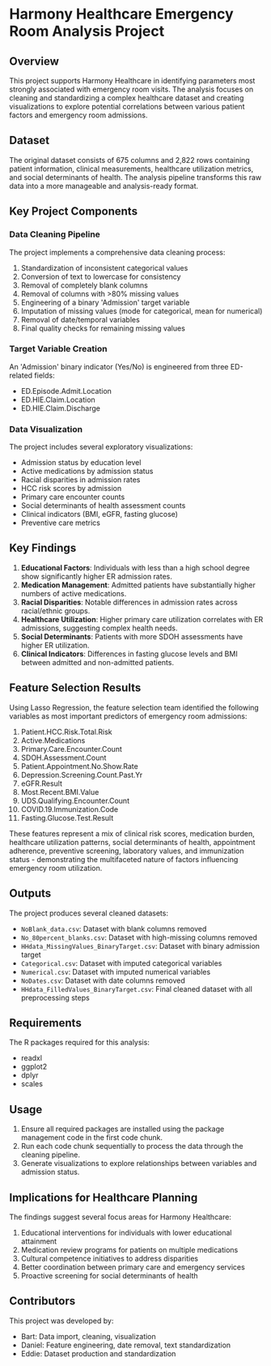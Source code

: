 # Harmony Healthcare Emergency Room Analysis Project

## Overview
This project supports Harmony Healthcare in identifying parameters most strongly associated with emergency room visits. The analysis focuses on cleaning and standardizing a complex healthcare dataset and creating visualizations to explore potential correlations between various patient factors and emergency room admissions.

## Dataset
The original dataset consists of 675 columns and 2,822 rows containing patient information, clinical measurements, healthcare utilization metrics, and social determinants of health. The analysis pipeline transforms this raw data into a more manageable and analysis-ready format.

## Key Project Components

### Data Cleaning Pipeline
The project implements a comprehensive data cleaning process:
1. Standardization of inconsistent categorical values
2. Conversion of text to lowercase for consistency
3. Removal of completely blank columns
4. Removal of columns with >80% missing values
5. Engineering of a binary 'Admission' target variable
6. Imputation of missing values (mode for categorical, mean for numerical)
7. Removal of date/temporal variables
8. Final quality checks for remaining missing values

### Target Variable Creation
An 'Admission' binary indicator (Yes/No) is engineered from three ED-related fields:
- ED.Episode.Admit.Location
- ED.HIE.Claim.Location
- ED.HIE.Claim.Discharge

### Data Visualization
The project includes several exploratory visualizations:
- Admission status by education level
- Active medications by admission status
- Racial disparities in admission rates
- HCC risk scores by admission
- Primary care encounter counts
- Social determinants of health assessment counts
- Clinical indicators (BMI, eGFR, fasting glucose)
- Preventive care metrics

## Key Findings

1. **Educational Factors**: Individuals with less than a high school degree show significantly higher ER admission rates.
2. **Medication Management**: Admitted patients have substantially higher numbers of active medications.
3. **Racial Disparities**: Notable differences in admission rates across racial/ethnic groups.
4. **Healthcare Utilization**: Higher primary care utilization correlates with ER admissions, suggesting complex health needs.
5. **Social Determinants**: Patients with more SDOH assessments have higher ER utilization.
6. **Clinical Indicators**: Differences in fasting glucose levels and BMI between admitted and non-admitted patients.

## Feature Selection Results

Using Lasso Regression, the feature selection team identified the following variables as most important predictors of emergency room admissions:

1. Patient.HCC.Risk.Total.Risk
2. Active.Medications
3. Primary.Care.Encounter.Count
4. SDOH.Assessment.Count
5. Patient.Appointment.No.Show.Rate
6. Depression.Screening.Count.Past.Yr
7. eGFR.Result
8. Most.Recent.BMI.Value
9. UDS.Qualifying.Encounter.Count
10. COVID.19.Immunization.Code
11. Fasting.Glucose.Test.Result

These features represent a mix of clinical risk scores, medication burden, healthcare utilization patterns, social determinants of health, appointment adherence, preventive screening, laboratory values, and immunization status - demonstrating the multifaceted nature of factors influencing emergency room utilization.

## Outputs

The project produces several cleaned datasets:
- `NoBlank_data.csv`: Dataset with blank columns removed
- `No_80percent_blanks.csv`: Dataset with high-missing columns removed
- `HHdata_MissingValues_BinaryTarget.csv`: Dataset with binary admission target
- `Categorical.csv`: Dataset with imputed categorical variables
- `Numerical.csv`: Dataset with imputed numerical variables
- `NoDates.csv`: Dataset with date columns removed
- `HHdata_FilledValues_BinaryTarget.csv`: Final cleaned dataset with all preprocessing steps

## Requirements

The R packages required for this analysis:
- readxl
- ggplot2
- dplyr
- scales

## Usage

1. Ensure all required packages are installed using the package management code in the first code chunk.
2. Run each code chunk sequentially to process the data through the cleaning pipeline.
3. Generate visualizations to explore relationships between variables and admission status.

## Implications for Healthcare Planning

The findings suggest several focus areas for Harmony Healthcare:
1. Educational interventions for individuals with lower educational attainment
2. Medication review programs for patients on multiple medications
3. Cultural competence initiatives to address disparities
4. Better coordination between primary care and emergency services
5. Proactive screening for social determinants of health

## Contributors
This project was developed by:
- Bart: Data import, cleaning, visualization
- Daniel: Feature engineering, date removal, text standardization
- Eddie: Dataset production and standardization
